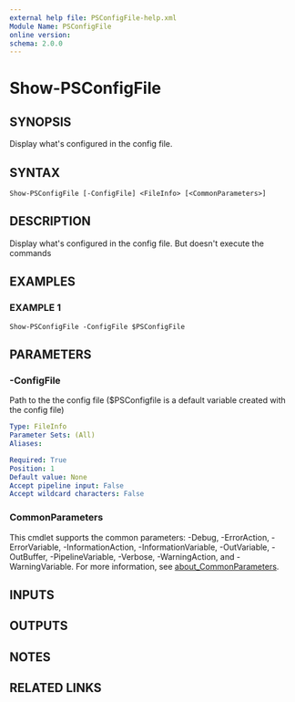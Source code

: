 ```yaml
---
external help file: PSConfigFile-help.xml
Module Name: PSConfigFile
online version:
schema: 2.0.0
---
```


# Show-PSConfigFile

## SYNOPSIS
Display what's configured in the config file.

## SYNTAX

```
Show-PSConfigFile [-ConfigFile] <FileInfo> [<CommonParameters>]
```

## DESCRIPTION
Display what's configured in the config file.
But doesn't execute the commands

## EXAMPLES

### EXAMPLE 1
```
Show-PSConfigFile -ConfigFile $PSConfigFile
```

## PARAMETERS

### -ConfigFile
Path to the the config file ($PSConfigfile is a default variable created with the config file)

```yaml
Type: FileInfo
Parameter Sets: (All)
Aliases:

Required: True
Position: 1
Default value: None
Accept pipeline input: False
Accept wildcard characters: False
```

### CommonParameters
This cmdlet supports the common parameters: -Debug, -ErrorAction, -ErrorVariable, -InformationAction, -InformationVariable, -OutVariable, -OutBuffer, -PipelineVariable, -Verbose, -WarningAction, and -WarningVariable. For more information, see [about_CommonParameters](http://go.microsoft.com/fwlink/?LinkID=113216).

## INPUTS

## OUTPUTS

## NOTES

## RELATED LINKS
